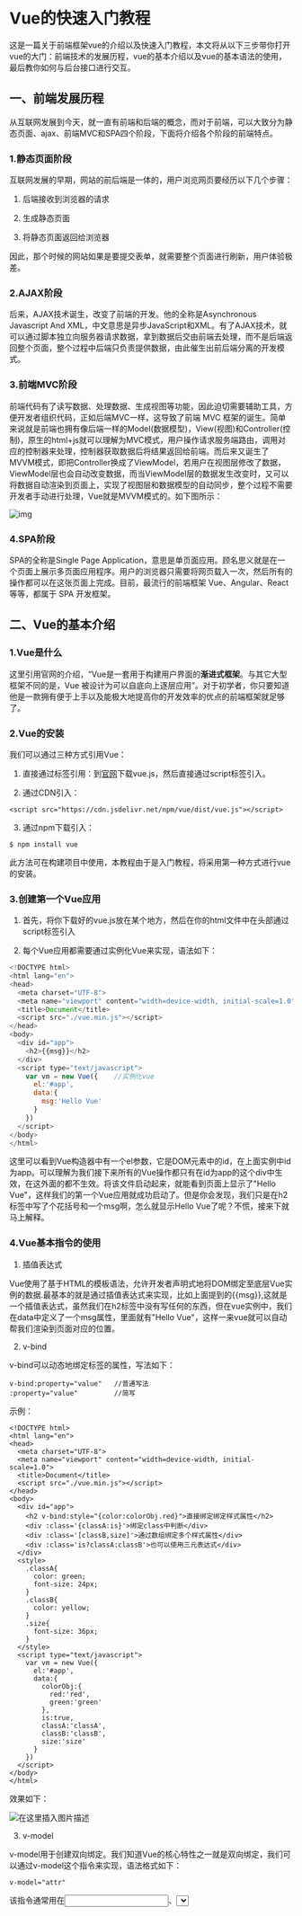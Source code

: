 # Vue的快速入门教程

这是一篇关于前端框架vue的介绍以及快速入门教程，本文将从以下三步带你打开vue的大门：前端技术的发展历程，vue的基本介绍以及vue的基本语法的使用，最后教你如何与后台接口进行交互。

##  一、前端发展历程

从互联网发展到今天，就一直有前端和后端的概念，而对于前端，可以大致分为静态页面、ajax、前端MVC和SPA四个阶段，下面将介绍各个阶段的前端特点。

### 1.静态页面阶段

互联网发展的早期，网站的前后端是一体的，用户浏览网页要经历以下几个步骤：

1. 后端接收到浏览器的请求

2. 生成静态页面

3. 将静态页面返回给浏览器

因此，那个时候的网站如果是要提交表单，就需要整个页面进行刷新，用户体验极差。

### 2.AJAX阶段

后来，AJAX技术诞生，改变了前端的开发。他的全称是Asynchronous Javascript And XML，中文意思是异步JavaScript和XML。有了AJAX技术，就可以通过脚本独立向服务器请求数据，拿到数据后交由前端去处理，而不是后端返回整个页面，整个过程中后端只负责提供数据，由此催生出前后端分离的开发模式。

### 3.前端MVC阶段

前端代码有了读写数据、处理数据、生成视图等功能，因此迫切需要辅助工具，方便开发者组织代码，正如后端MVC一样，这导致了前端 MVC 框架的诞生。简单来说就是前端也拥有像后端一样的Model(数据模型)，View(视图)和Controller(控制)，原生的html+js就可以理解为MVC模式，用户操作请求服务端路由，调用对应的控制器来处理，控制器获取数据后将结果返回给前端。而后来又诞生了MVVM模式，即把Controller换成了ViewModel，若用户在视图层修改了数据，ViewModel层也会自动改变数据，而当ViewModel层的数据发生改变时，又可以将数据自动渲染到页面上，实现了视图层和数据模型的自动同步，整个过程不需要开发者手动进行处理，Vue就是MVVM模式的。如下图所示：

![img](https://img-blog.csdn.net/20180307154352565)

### 4.SPA阶段

SPA的全称是Single Page Application，意思是单页面应用。顾名思义就是在一个页面上展示多页面应用程序。用户的浏览器只需要将网页载入一次，然后所有的操作都可以在这张页面上完成。目前，最流行的前端框架 Vue、Angular、React 等等，都属于 SPA 开发框架。

## 二、Vue的基本介绍

### 1.Vue是什么

这里引用官网的介绍，“Vue是一套用于构建用户界面的**渐进式框架**。与其它大型框架不同的是，Vue 被设计为可以自底向上逐层应用”。对于初学者，你只要知道他是一款拥有便于上手以及能极大地提高你的开发效率的优点的前端框架就足够了。

### 2.Vue的安装

我们可以通过三种方式引用Vue：

1. 直接通过标签引用：到[官网](https://cn.vuejs.org/v2/guide/installation.html)下载vue.js，然后直接通过script标签引入。

2. 通过CDN引入：

  ```
  <script src="https://cdn.jsdelivr.net/npm/vue/dist/vue.js"></script>
  ```

3. 通过npm下载引入：

  ```
  $ npm install vue
  ```

  此方法可在构建项目中使用，本教程由于是入门教程，将采用第一种方式进行vue的安装。

### 3.创建第一个Vue应用

1. 首先，将你下载好的vue.js放在某个地方，然后在你的html文件中在头部通过script标签引入

2. 每个Vue应用都需要通过实例化Vue来实现，语法如下：
  ```js
  <!DOCTYPE html>
  <html lang="en">
  <head>
    <meta charset="UTF-8">
    <meta name="viewport" content="width=device-width, initial-scale=1.0">
    <title>Document</title>
    <script src="./vue.min.js"></script>
  </head>
  <body>
    <div id="app">
      <h2>{{msg}}</h2>
    </div>
    <script type="text/javascript">
      var vm = new Vue({    //实例化vue
        el:'#app',
        data:{
          msg:'Hello Vue'
        }
      })
    </script>
  </body>
  </html>
  ```
这里可以看到Vue构造器中有一个el参数，它是DOM元素中的id，在上面实例中id为app。可以理解为我们接下来所有的Vue操作都只有在id为app的这个div中生效，在这外面的都不生效。将该文件启动起来，就能看到页面上显示了"Hello Vue"，这样我们的第一个Vue应用就成功启动了。但是你会发现，我们只是在h2标签中写了个花括号和一个msg啊，怎么就显示Hello Vue了呢？不慌，接来下就马上解释。
  
### 4.Vue基本指令的使用

1. 插值表达式

  Vue使用了基于HTML的模板语法，允许开发者声明式地将DOM绑定至底层Vue实例的数据.最基本的就是通过插值表达式来实现，比如上面提到的{{msg}},这就是一个插值表达式，虽然我们在h2标签中没有写任何的东西，但在vue实例中，我们在data中定义了一个msg属性，里面就有"Hello Vue"，这样一来vue就可以自动帮我们渲染到页面对应的位置。
  
2. v-bind

  v-bind可以动态地绑定标签的属性，写法如下：

  ```vue
  v-bind:property="value"   //普通写法
  :property="value"         //简写
  ```

  示例：

  ```vue
  <!DOCTYPE html>
  <html lang="en">
  <head>
    <meta charset="UTF-8">
    <meta name="viewport" content="width=device-width, initial-scale=1.0">
    <title>Document</title>
    <script src="./vue.min.js"></script>
  </head>
  <body>
    <div id="app"> 
      <h2 v-bind:style="{color:colorObj.red}">直接绑定绑定样式属性</h2>
      <div :class='{classA:is}'>绑定class中判断</div>
      <div :class='[classB,size]'>通过数组绑定多个样式属性</div>
      <div :class='is?classA:classB'>也可以使用三元表达式</div>
    </div>
    <style>
      .classA{
        color: green;
        font-size: 24px;
      }
      .classB{
        color: yellow;
      }
      .size{
        font-size: 36px;
      }
    </style>
    <script type="text/javascript">
      var vm = new Vue({
        el:'#app',
        data:{
          colorObj:{
            red:'red',
            green:'green'
          },
          is:true,
          classA:'classA',
          classB:'classB',
          size:'size'
        }
      })
    </script>
  </body>
  </html>
  ```

  效果如下：

  ![在这里插入图片描述](https://img-blog.csdnimg.cn/20200618113012742.png?x-oss-process=image/watermark,type_ZmFuZ3poZW5naGVpdGk,shadow_10,text_aHR0cHM6Ly9ibG9nLmNzZG4ubmV0L3dlaXhpbl80MDc2NDA0Nw==,size_16,color_FFFFFF,t_70#pic_center)

3. v-model

  v-model用于创建双向绑定。我们知道Vue的核心特性之一就是双向绑定，我们可以通过v-model这个指令来实现，语法格式如下：

  ```vue
  v-model="attr"
  ```

  该指令通常用在<input>、<select>、<textarea>这些表单标签中使用。示例如下：

  ```vue
  <!DOCTYPE html>
  <html lang="en">
  <head>
    <meta charset="UTF-8">
    <meta name="viewport" content="width=device-width, initial-scale=1.0">
    <title>Document</title>
    <script src="./vue.min.js"></script>
  </head>
  <body>
    <div id='app'>
      <input type="text" v-model="msg" placeholder="请输入内容">
      <h2>你输入的内容是：{{msg}}</h2>
    </div>
    <script type="text/javascript">
      var vm = new Vue({
        el:'#app',
        data:{
          msg:''
        }
      })
    </script>
  </body>
  </html>
  ```

  用户在input中输入内容的时候，通过v-model可以将内容绑定到data中，再通过插值表达式就可以响应式地反馈在页面上，效果如图：

  ![在这里插入图片描述](https://img-blog.csdnimg.cn/20200618103018362.png)

  ![在这里插入图片描述](https://img-blog.csdnimg.cn/20200618103018363.png)

4. v-on

	v-on是用来绑定事件监听的，最常用的当然是点击事件，语法如下：

	```vue
	v-on:click='method'	//基本写法
	@click='method'		//语法糖写法
	```

	示例如下：

	```
	<!DOCTYPE html>
	<html lang="en">
	<head>
	  <meta charset="UTF-8">
	  <meta name="viewport" content="width=device-width, initial-scale=1.0">
	  <title>Document</title>
	  <script src="./vue.min.js"></script>
	</head>
	<body>
	  <div id='app'>
	    <button v-on:click='test'>点我打印</button>
	    <button @click='test2'>语法糖写法</button>
	  </div>
	  <script>
	    var vm = new Vue({
	      el:'#app',
	      data:{
	      },
	      methods:{
	        test(){
	          console.log('这里是v-on：click')
	        },
	        test2(){
	          console.log('这里是@click')
	        }
	      }
	    })
	  </script>
	</body>
	</html>
	```

	通过v-on绑定事件名称后，我们需要在方法属性methods中定义对应的事件即可。

	效果如下：

	![在这里插入图片描述](https://img-blog.csdnimg.cn/20200618104155921.png#pic_center)

5. 条件语句

	Vue提供了一种和普通编程语言一样的条件语句判断，我们可以在标签上使用v-if,v-else-if和v-else来实现条件判断展示元素，当然也可以使用v-show根据值来展示元素。示例如下：

	```vue
	<!DOCTYPE html>
	<html lang="en">
	<head>
	  <meta charset="UTF-8">
	  <meta name="viewport" content="width=device-width, initial-scale=1.0">
	  <title>Document</title>
	  <script src="./vue.min.js"></script>
	</head>
	<body>
	  <div id='app'>
	    <h2 v-if="type==='A'">此时type的值为A</h2>
	    <h2 v-else-if="type==='B'">此时type的值为B</h2>
	    <h2 v-else-if="type==='C'">此时type的值为C</h2>
	    <h2 v-show='ok'>v-show展示元素<h2>
	  </div>
	  <script>
	    var vm = new Vue({
	      el:'#app',
	      data:{
	        type:'B',
	        ok:true
	      },
	    })
	  </script>
	</body>
	</html>
	```

6. 循环语句

	Vue也提供了v-for来循环生成元素，需要使用 **site in sites** 形式的特殊语法， sites 是源数据数组并且 site 是数组元素迭代的别名。示例如下：

	```
	<!DOCTYPE html>
	<html lang="en">
	<head>
	  <meta charset="UTF-8">
	  <meta name="viewport" content="width=device-width, initial-scale=1.0">
	  <title>Document</title>
	  <script src="./vue.min.js"></script>
	</head>
	<body>
	  <div id='app'>
	    <ul>
	      <li v-for='item in array'>
	        <h2>编号：{{item.id}}</h2>
	        <h2>姓名：{{item.name}}</h2>
	        <h2>年龄：{{item.age}}</h2>
	        <h2>---------------------</h2>
	      </li>
	    </ul>
	  </div>
	  <script>
	    var vm = new Vue({
	      el:'#app',
	      data:{
	        array:[
	          {id:1,name:'小红',age:18},
	          {id:2,name:'小明',age:22},
	          {id:3,name:'小白',age:33},
	        ]
	      }
	    })
	  </script>
	</body>
	</html>
	```

	效果如下：

	![在这里插入图片描述](https://img-blog.csdnimg.cn/20200618110736951.png?x-oss-process=image/watermark,type_ZmFuZ3poZW5naGVpdGk,shadow_10,text_aHR0cHM6Ly9ibG9nLmNzZG4ubmV0L3dlaXhpbl80MDc2NDA0Nw==,size_16,color_FFFFFF,t_70#pic_center)

	当然也可以迭代对象和整数，示例如下：

	```Vue
	<!DOCTYPE html>
	<html lang="en">
	<head>
	  <meta charset="UTF-8">
	  <meta name="viewport" content="width=device-width, initial-scale=1.0">
	  <title>Document</title>
	  <script src="./vue.min.js"></script>
	</head>
	<body>
	  <div id='app'>
	    <ul>
	        <!-- 迭代对象 -->
	      <li v-for='item in obj'>  
	        <h2>{{item}}</h2>
	      </li>
	        <!-- 迭代整数 -->
	      <li v-for='n in 5'>   
	        这是第{{n}}个数
	      </li>
	    </ul>
	  </div>
	  <script>
	    var vm = new Vue({
	      el:'#app',
	      data:{
	        obj:{
	          name:'Jacky',
	          age:22,
	          city:'广州'
	        }
	      }
	    })
	  </script>
	</body>
	</html>
	```

	效果如下：

	![在这里插入图片描述](https://img-blog.csdnimg.cn/20200618111308441.png#pic_center)

7. 计算属性

  经过上面的学习，我们可以看到插值表达式的使用十分方便，除了直接展示data中的数据之外，实际上我们还能在里面进行一些运算，比如：

  ```
  {{msg.split("").reverse().join("")}}
  ```

  像这样复杂的运算都是可以在插值表达式中使用的，但是它的初衷只是用于进行简单的运算，遇到这种复杂运算的话看上去会比较繁琐，不适合在这里使用，而**计算属性computed**则是帮我们处理这种复杂运算的，当然你可能会问，“那我们绑定一个方法来处理这些数据啊”，确实，方法属性也可以达到同样的目的。他们的区别主要在于执行机制的不同：

  + computed里的方法在初始化执行过后，只要任何值有更新，那么所有在computed计算属性里和其相关的值都会更新。
  + methods只有在调用的时候才会执行对应的方法，不会自动同步数据。

  因此，computed是有缓存的，在处理大量数据的时候可以提高效率，如果你不希望缓存，则可以使用methods属性。

  除此之外，二者在内部的函数写起来没有区别，但在调用的时候会不一样，如下所示：

  ```
  <!-- 计算属性里方法的调用，可以看到这里没有括号 -->
  <div id="app">
  	总价： {{ prices }} <br/>
  	test:{{ tests }}
  </div>
  
  <!-- methods里方法的调用，而这里是有括号的 -->
  <div id="app">
  	总价： {{ prices() }} <br/>
  	test:{{ tests() }}
  </div>
  
  ```

  至此，Vue的基本常用指令就讲完了，最后来教一下Vue应用如何与后端接口交互。


### 5.Vue与后端的交互

众所周知，前后端可以通过ajax技术进行交互，而在Vue2.0开始，就推荐使用axios进行网络请求，它对Ajax进行几乎完美的封装，解决了原生ajax许多缺点，同时由于它支持promise，因此不会出现jueryAjax的**回调地狱**。接下来我们就来看看axios怎么使用。

1. 前期准备

	你需要一个后端接口，可以使用mockjs等等来模拟后端接口，我这里则使用nodejs+express框架自己写一个简单的API来测试。

2. 安装

	和Vue一样，你可以通过三种方式来安装，这里我采用的是cdn引入。

	```javascript
	 <script src="https://unpkg.com/axios/dist/axios.min.js"></script>
	```

3. Get请求

	首先是get请求

	```html
	<!DOCTYPE html>
	<html lang="en">
	<head>
	  <meta charset="UTF-8">
	  <meta name="viewport" content="width=device-width, initial-scale=1.0">
	  <title>Document</title>
	  <script src="./vue.min.js"></script>
	  <script src="https://unpkg.com/axios/dist/axios.min.js"></script>
	</head>
	<body>
	  <div id='app'>
	    <button @click='test'>发送请求</button>
	  </div>
	  <script>
	    var vm = new Vue({
	      el:'#app',
	      data:{
	      },
	      methods:{
	        test(){
	          axios.get('http://localhost:3038/test?id=0').then(res=>{
	            console.log(res)
	          }).catch(err=>{
	            console.log(err)
	          })
	        }
	      }
	    })
	  </script>
	</body>
	</html>
	```

	在引入了axios的cdn后，就可以在方法中使用了，基本使用如上所示，.get是声明请求的类型,.then则是处理服务端返回的结果，而.catch则是捕获异常。当然url中除了直接拼接参数外，还可以使用params设置参数，比如：

	```javascript
	axios.get('http://localhost:3038/test',{
	            params:{
	              id:2,
	              name:'JJY'
	            }
	          }).then(res=>{
	            console.log(res)
	          }).catch(err=>{
	            console.log(err)
	          })
	```

	请求成功后返回结果打印，同时后台也能拿到相应的参数了：

	![在这里插入图片描述](https://img-blog.csdnimg.cn/2020061814452483.png?x-oss-process=image/watermark,type_ZmFuZ3poZW5naGVpdGk,shadow_10,text_aHR0cHM6Ly9ibG9nLmNzZG4ubmV0L3dlaXhpbl80MDc2NDA0Nw==,size_16,color_FFFFFF,t_70)

	![在这里插入图片描述](https://img-blog.csdnimg.cn/2020061814452485.png)

4. Post请求

	其实Post请求的写法也差不多，这里用传递配置的方式来写。

	首先定义一下请求的各项参数，格式如下：

	```javascript
	var config = {
					method: 'post',
					url: 'http://localhost:3038/post',
					data: {
							name: 'JJY',
							age: 22,
							country: '中国',
							},
					}
	```

	然后将这些配置直接放进axios即可

	```javascript
	axios(config).then((res) => {
									console.log(res)
								})
								.catch((err) => {
									console.log(err)
								})
	```

	请求成功后返回结果打印，同时后台也能拿到相应的参数了：

	![在这里插入图片描述](https://img-blog.csdnimg.cn/20200618152157605.png?x-oss-process=image/watermark,type_ZmFuZ3poZW5naGVpdGk,shadow_10,text_aHR0cHM6Ly9ibG9nLmNzZG4ubmV0L3dlaXhpbl80MDc2NDA0Nw==,size_16,color_FFFFFF,t_70)

  

​                                              ![在这里插入图片描述](https://img-blog.csdnimg.cn/20200618152157601.png#pic_center)

### 6.总结

至此，Vue的入门指南到此结束，本文主要讲述了Vue的一些入门操作，以及如何使用Vue进行前后端的交互，因为是入门级的，因此还没有涉及到vue路由和vuex等，这些打算在日后的vue-cli文章中再进行说明，本文如有错漏欢迎指出，谢谢~

